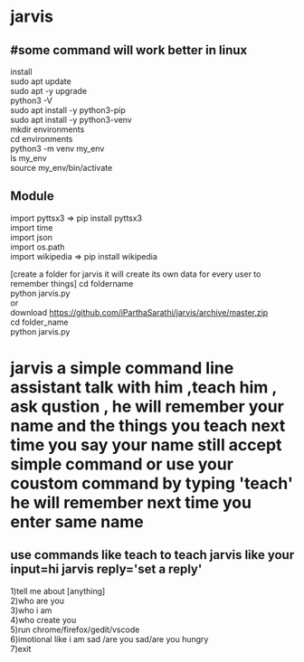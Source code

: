 # jarvis
#some command will work better in linux
----------------------------------------------------
install  
sudo apt update  
sudo apt -y upgrade  
python3 -V  
sudo apt install -y python3-pip  
sudo apt install -y python3-venv  
mkdir environments  
cd environments  
python3 -m venv my_env  
ls my_env  
source my_env/bin/activate  
  
 Module
--------------------------  
import pyttsx3 => pip install pyttsx3  
import time  
import json  
import os.path  
import wikipedia => pip install wikipedia  

[create a folder for jarvis it will create  its own data for every user to remember things]
cd foldername  
python jarvis.py  
or  
download  https://github.com/iParthaSarathi/jarvis/archive/master.zip   
cd folder_name  
python jarvis.py  

jarvis a simple command line assistant talk with him ,teach him , ask qustion , he will remember your name and the things you teach next time you say your name
 still accept simple command or use your coustom command by typing 'teach'  he will remember next time you enter same name  
=================================================================================
use commands like teach to teach jarvis
like your input=hi
jarvis reply='set a reply'
------------------------------
1)tell me about [anything]  
2)who are you  
3)who i am  
4)who create you    
5)run chrome/firefox/gedit/vscode  
6)imotional like i am sad /are you sad/are you hungry  
7)exit   
